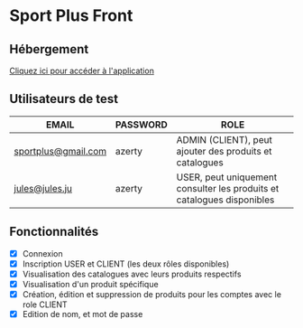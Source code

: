 # Sport Plus Front

## Hébergement
[Cliquez ici pour accéder à l'application](https://julesladeiro.github.io/SportPlusJavaFront/index)

## Utilisateurs de test
| EMAIL               | PASSWORD | ROLE                                                                   |
| ------------------- | -------- | ---------------------------------------------------------------------- |
| sportplus@gmail.com | azerty   | ADMIN (CLIENT), peut ajouter des produits et catalogues                |
| jules@jules.ju      | azerty   | USER, peut uniquement consulter les produits et catalogues disponibles |

## Fonctionnalités
- [x] Connexion
- [x] Inscription USER et CLIENT (les deux rôles disponibles)
- [x] Visualisation des catalogues avec leurs produits respectifs
- [x] Visualisation d'un produit spécifique
- [x] Création, édition et suppression de produits pour les comptes avec le role CLIENT
- [x] Edition de nom, et mot de passe 